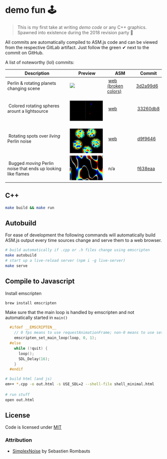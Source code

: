 # demo fun 🕹

> This is my first take at writing _demo code_ or any C++ graphics. Spawned into existence during the 2018 revision party 👯‍


All commits are automatically compiled to ASM.js code and can be viewed from the respective GitLab artifact. Just follow the green ✔ next to the commit on GitHub.

A list of noteworthy (lol) commits:

| Description | Preview | ASM | Commit |
|-------------|---------|-----|--------|
| Perlin & rotating planets changing scene | <img width="200px" src="assets/perlin_planets.gif"> | [web (broken colors)](https://anoff.gitlab.io/-/demo-one/-/jobs/62464996/artifacts/dist/out-wasm.html) | [3d2a99d6](https://github.com/anoff/demo-one/tree/3d2a99d6c847229a14c34068ad33e9051cb0163b) |
| Colored rotating spheres arount a lightsource | <img width="200px" src="assets/rotating_spheres.png"> | [web](https://anoff.gitlab.io/-/demo-one/-/jobs/60587458/artifacts/out.html) | [33260db8](https://github.com/anoff/demo-one/tree/33260db8bdb1c9b992e397d82d66cabafcf51c55) |
| Rotating spots over _living_ Perlin noise | <img width="200px" src="assets/rotating_perlin.png"> | [web](https://anoff.gitlab.io/-/demo-one/-/jobs/60521678/artifacts/out.html) | [d9f9646](https://github.com/anoff/demo-one/tree/d9f9646b8a592df3cea18bc66139731f69669626) |
| Bugged _moving_ Perlin noise that ends up looking like flames | <img width="200px" src="assets/flames.png"> | n/a | [f638eaa](https://github.com/anoff/demo-one/tree/f638eaa777b1a3ff46dc291b4805cc726e273499) |

## C++ 

```sh
make build && make run
```

## Autobuild

For ease of development the following commands will automatically build ASM.js output every time sources change and serve them to a web browser.

```sh
# build automatically if .cpp or .h files change using emscripten
make autobuild
# start up a live-reload server (npm i -g live-server)
make serve
```

## Compile to Javascript

Install emscripten

```sh
brew install emscripten
```

Make sure that the main loop is handled by emscripten and not automatically started in `main()`

```c++
  #ifdef __EMSCRIPTEN__
    // 0 fps means to use requestAnimationFrame; non-0 means to use setTimeout.
    emscripten_set_main_loop(loop, 0, 1);
  #else
    while (!quit) {
      loop();
      SDL_Delay(16);
    }
  #endif
```


```sh
# build html (and js)
em++ *.cpp -o out.html -s USE_SDL=2 --shell-file shell_minimal.html

# run stuff
open out.html
```

## License

Code is licensed under [MIT](./LICENSE)

### Attribution

- [SimplexNoise](https://github.com/SRombauts/SimplexNoise) by Sebastien Rombauts
